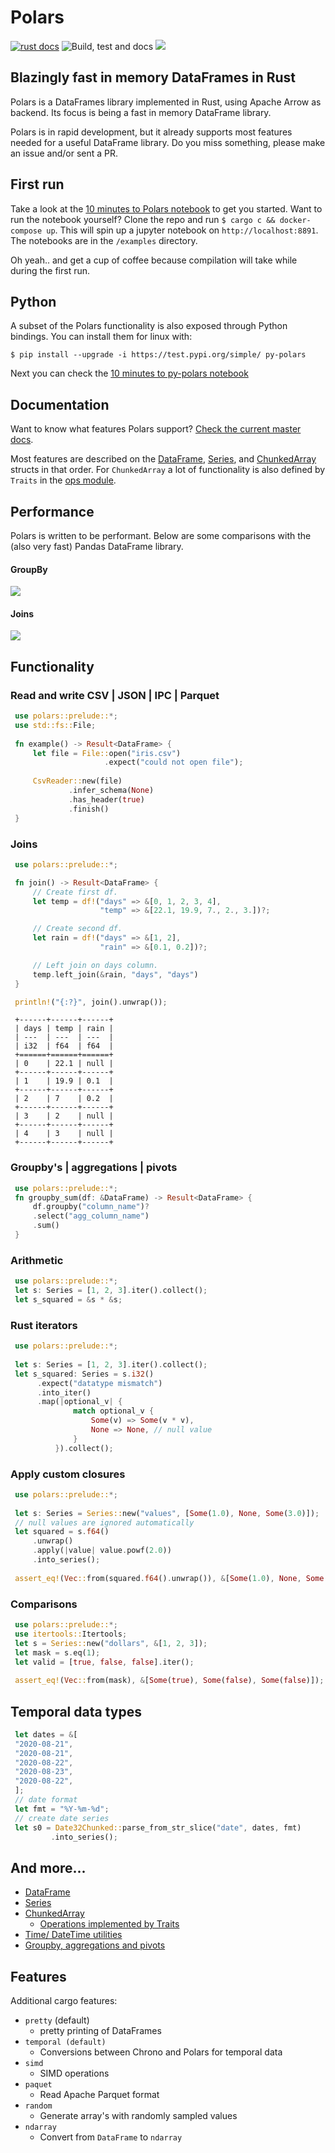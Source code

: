 # Polars
[![rust docs](https://docs.rs/polars/badge.svg)](https://docs.rs/polars/latest/polars/)
![Build, test and docs](https://github.com/ritchie46/polars/workflows/Build,%20test%20and%20docs/badge.svg)
[![](http://meritbadge.herokuapp.com/polars)](https://crates.io/crates/polars)

## Blazingly fast in memory DataFrames in Rust

Polars is a DataFrames library implemented in Rust, using Apache Arrow as backend. 
Its focus is being a fast in memory DataFrame library. 

Polars is in rapid development, but it already supports most features needed for a useful DataFrame library. Do you
miss something, please make an issue and/or sent a PR.

## First run
Take a look at the [10 minutes to Polars notebook](examples/10_minutes_to_polars.ipynb) to get you started.
Want to run the notebook yourself? Clone the repo and run `$ cargo c && docker-compose up`. This will spin up a jupyter
notebook on `http://localhost:8891`. The notebooks are in the `/examples` directory.
 
Oh yeah.. and get a cup of coffee because compilation will take while during the first run.

## Python
A subset of the Polars functionality is also exposed through Python bindings. You can install them for linux with:

`$ pip install --upgrade -i https://test.pypi.org/simple/ py-polars`

Next you can check the [10 minutes to py-polars notebook](examples/10_minutes_to_pypolars.ipynb)


## Documentation
Want to know what features Polars support? [Check the current master docs](https://ritchie46.github.io/polars). 

Most features are described on the [DataFrame](https://ritchie46.github.io/polars/polars/frame/struct.DataFrame.html), 
[Series](https://ritchie46.github.io/polars/polars/series/enum.Series.html), and [ChunkedArray](https://ritchie46.github.io/polars/polars/chunked_array/struct.ChunkedArray.html)
structs in that order. For `ChunkedArray` a lot of functionality is also defined by `Traits` in the 
[ops module](https://ritchie46.github.io/polars/polars/chunked_array/ops/index.html).

## Performance
Polars is written to be performant. Below are some comparisons with the (also very fast) Pandas DataFrame library.

#### GroupBy
![](pandas_cmp/img/groupby10_.png)

#### Joins
![](pandas_cmp/img/join_80_000.png)

## Functionality

### Read and write CSV | JSON | IPC | Parquet

```rust
 use polars::prelude::*;
 use std::fs::File;
 
 fn example() -> Result<DataFrame> {
     let file = File::open("iris.csv")
                     .expect("could not open file");
 
     CsvReader::new(file)
             .infer_schema(None)
             .has_header(true)
             .finish()
 }
```

### Joins

```rust
 use polars::prelude::*;

 fn join() -> Result<DataFrame> {
     // Create first df.
     let temp = df!("days" => &[0, 1, 2, 3, 4],
                    "temp" => &[22.1, 19.9, 7., 2., 3.])?;

     // Create second df.
     let rain = df!("days" => &[1, 2],
                    "rain" => &[0.1, 0.2])?;

     // Left join on days column.
     temp.left_join(&rain, "days", "days")
 }

 println!("{:?}", join().unwrap());
```

```text
 +------+------+------+
 | days | temp | rain |
 | ---  | ---  | ---  |
 | i32  | f64  | f64  |
 +======+======+======+
 | 0    | 22.1 | null |
 +------+------+------+
 | 1    | 19.9 | 0.1  |
 +------+------+------+
 | 2    | 7    | 0.2  |
 +------+------+------+
 | 3    | 2    | null |
 +------+------+------+
 | 4    | 3    | null |
 +------+------+------+
```

### Groupby's | aggregations | pivots

```rust
 use polars::prelude::*;
 fn groupby_sum(df: &DataFrame) -> Result<DataFrame> {
     df.groupby("column_name")?
     .select("agg_column_name")
     .sum()
 }
```

### Arithmetic
```rust
 use polars::prelude::*;
 let s: Series = [1, 2, 3].iter().collect();
 let s_squared = &s * &s;
```

### Rust iterators

```rust
 use polars::prelude::*;
 
 let s: Series = [1, 2, 3].iter().collect();
 let s_squared: Series = s.i32()
      .expect("datatype mismatch")
      .into_iter()
      .map(|optional_v| {
              match optional_v {
                  Some(v) => Some(v * v),
                  None => None, // null value
              }
          }).collect();
```

### Apply custom closures
```rust
 use polars::prelude::*;
 
 let s: Series = Series::new("values", [Some(1.0), None, Some(3.0)]);
 // null values are ignored automatically
 let squared = s.f64()
     .unwrap()
     .apply(|value| value.powf(2.0))
     .into_series();
 
 assert_eq!(Vec::from(squared.f64().unwrap()), &[Some(1.0), None, Some(9.0)])
```

### Comparisons

```rust
 use polars::prelude::*;
 use itertools::Itertools;
 let s = Series::new("dollars", &[1, 2, 3]);
 let mask = s.eq(1);
 let valid = [true, false, false].iter();
 
 assert_eq!(Vec::from(mask), &[Some(true), Some(false), Some(false)]);
```

## Temporal data types

```rust
 let dates = &[
 "2020-08-21",
 "2020-08-21",
 "2020-08-22",
 "2020-08-23",
 "2020-08-22",
 ];
 // date format
 let fmt = "%Y-%m-%d";
 // create date series
 let s0 = Date32Chunked::parse_from_str_slice("date", dates, fmt)
         .into_series();
```

## And more...

* [DataFrame](https://ritchie46.github.io/polars/polars/frame/struct.DataFrame.html)
* [Series](https://ritchie46.github.io/polars/polars/series/enum.Series.html)
* [ChunkedArray](https://ritchie46.github.io/polars/polars/chunked_array/struct.ChunkedArray.html)
     - [Operations implemented by Traits](https://ritchie46.github.io/polars/polars/chunked_array/ops/index.html)
* [Time/ DateTime utilities](https://ritchie46.github.io/polars/polars/doc/time/index.html)
* [Groupby, aggregations and pivots](https://ritchie46.github.io/polars/polars/frame/group_by/struct.GroupBy.html)

## Features

Additional cargo features:

* `pretty` (default)
    - pretty printing of DataFrames
* `temporal (default)`
    - Conversions between Chrono and Polars for temporal data
* `simd`
    - SIMD operations
* `paquet`
    - Read Apache Parquet format
* `random`
    - Generate array's with randomly sampled values
* `ndarray`
    - Convert from `DataFrame` to `ndarray`

